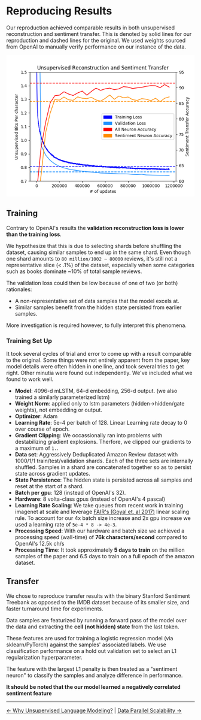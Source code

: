 # Reproducing Results
Our reproduction achieved comparable results in both unsupervised reconstruction and sentiment transfer. This is denoted by solid lines for our reproduction and dashed lines for the original. We used weights sourced from OpenAI to manually verify performance on our instance of the data.

![reproduction results graph](../figures/reproduction_graph.png "Reproduction metrics")

## Training 
Contrary to OpenAI's results the **validation reconstruction loss is lower than the training loss**. 

We hypothesize that this is due to selecting shards before shuffling the dataset, causing similar samples to end up in the same shard. Even though one shard amounts to `80 million/1002 ~ 80000` reviews, it's still not a representative slice (\< .1%) of the dataset, especially when some categories such as books dominate ~10% of total sample reviews. 

The validation loss could then be low because of one of two (or both) rationales:
 * A non-representative set of data samples that the model excels at. 
 * Similar samples benefit from the hidden state persisted from earlier samples. 

More investigation is required however, to fully interpret this phenomena.

### Training Set Up
It took several cycles of trial and error to come up with a result comparable to the original. Some things were not entirely apparent from the paper, key model details were often hidden in one line, and took several tries to get right. Other minutia were found out independently. We've included what we found to work well.
 * **Model**: 4096-d mLSTM, 64-d embedding, 256-d output. (we also trained a similarly parameterized lstm)
 * **Weight Norm**: applied only to lstm parameters (hidden->hidden/gate weights), not embedding or output. 
 * **Optimizer**: Adam
 * **Learning Rate**: 5e-4 per batch of 128. Linear Learning rate decay to 0 over course of epoch.
 * **Gradient Clipping**: We occassionally ran into problems with destabilizing gradient explosions. Therfore, we clipped our gradients to a maximum of `1.`.
 * **Data set**: Aggressively Deduplicated Amazon Review dataset with 1000/1/1 train/test/validation shards. Each of the three sets are internally shuffled. Samples in a shard are concatenated together so as to persist state across gradient updates.
 * **State Persistence**: The hidden state is persisted across all samples and reset at the start of a shard.
 * **Batch per gpu**: 128 (instead of OpenAI's 32).
 * **Hardware**: 8 volta-class gpus (instead of OpenAI's 4 pascal)
 * **Learning Rate Scaling**: We take queues from recent work in training imagenet at scale and leverage [FAIR's (Goyal et. al 2017)](https://arxiv.org/pdf/1706.02677.pdf) linear scaling rule. To account for our 4x batch size increase and 2x gpu increase we used a learning rate of `5e-4 * 8 -> 4e-3`.
 * **Processing Speed**: With our hardware and batch size we achieved a processing speed (wall-time) of **76k characters/second** compared to OpenAI's 12.5k ch/s
 * **Processing Time**: It took approximately **5 days to train** on the million samples of the paper and 6.5 days to train on a full epoch of the amazon dataset.

## Transfer
We chose to reproduce transfer results with the binary Stanford Sentiment Treebank as opposed to the IMDB dataset because of its smaller size, and faster turnaround time for experiments.

Data samples are featurized by running a forward pass of the model over the data and extracting the **cell (not hidden) state** from the last token. 

These features are used for training a logistic regression model (via sklearn/PyTorch) against the samples' associated labels. We use classification performance on a hold out validation set to select an L1 regularization hyperparameter. 

The feature with the largest L1 penalty is then treated as a "sentiment neuron" to classify the samples and analyze difference in performance.

**It should be noted that the our model learned a negatively correlated sentiment feature**

------

[<- Why Unsupervised Language Modeling?](./unsupervised.md) | [Data Parallel Scalability ->](./scale.md)